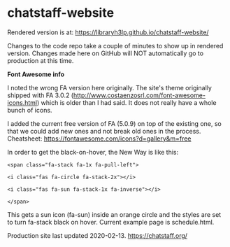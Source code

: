 # chatstaff-website

Rendered version is at:  https://libraryh3lp.github.io/chatstaff-website/

Changes to the code repo take a couple of minutes to show up in rendered version. Changes made here on GitHub will NOT automatically go to production at this time.

**Font Awesome info** 

I noted the wrong FA version here originally.  The site's theme originally shipped with FA 3.0.2 (http://www.costaenzosrl.com/font-awesome-icons.html) which is older than I had said.  It does not really have a whole bunch of icons.

I added the current free version of FA (5.0.9) on top of the existing one, so that we could add new ones and not break old ones in the process.  Cheatsheet: https://fontawesome.com/icons?d=gallery&m=free  

In order to get the black-on-hover, the New Way is like this:
  
 `<span class="fa-stack fa-1x fa-pull-left">`
 
  `<i class="fas fa-circle fa-stack-2x"></i>`
  
  `<i class="fas fa-sun fa-stack-1x fa-inverse"></i>`
  
`</span>`

This gets a sun icon (fa-sun) inside an orange circle and the styles are set to turn fa-stack black on hover.  Current example page is schedule.html.

Production site last updated 2020-02-13.  https://chatstaff.org/
